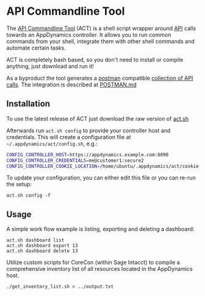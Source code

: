 # API Commandline Tool

The [API Commandline Tool](https://github.com/Appdynamics/api-commandline-tool) (ACT) is a shell script wrapper around [API](https://docs.appdynamics.com/display/latest/AppDynamics+APIs#AppDynamicsAPIs-apiindex) calls towards an AppDynamics controller. It allows you to run common commands from your shell, integrate them with other shell commands and automate certain tasks.

ACT is completely bash based, so you don't need to install or compile anything, just download and run it!

As a byproduct the tool generates a [postman](https://www.getpostman.com/) compatible [collection of API calls](postman/postman-collection.json). The integration is described at [POSTMAN.md](postman/POSTMAN.md)

## Installation

To use the latest release of ACT just download the raw version of [act.sh](https://github.com/Appdynamics/api-commandline-tool/blob/master/act.sh)

Afterwards run `act.sh config` to provide your controller host and credentials. This will create a configuration file at `~/.appdynamics/act/config.sh`, e.g.:

```bash
CONFIG_CONTROLLER_HOST=https://appdynamics.example.com:8090
CONFIG_CONTROLLER_CREDENTIALS=me@customer1:secure2
CONFIG_CONTROLLER_COOKIE_LOCATION=/home/ubuntu/.appdynamics/act/cookie.txt
```

To update your configuration, you can either edit this file or you can re-run the setup:

```shell
act.sh config -f
```

## Usage

A simple work flow example is listing, exporting and deleting a dashboard:

```shell
act.sh dashboard list
act.sh dashboard export 13
act.sh dashboard delete 13
```

Utilize custom scripts for CoreCon (within Sage Intacct) to compile a comprehensive inventory list of all resources located in the AppDynamics host.

```shell
./get_inventory_list.sh > ../output.txt
```